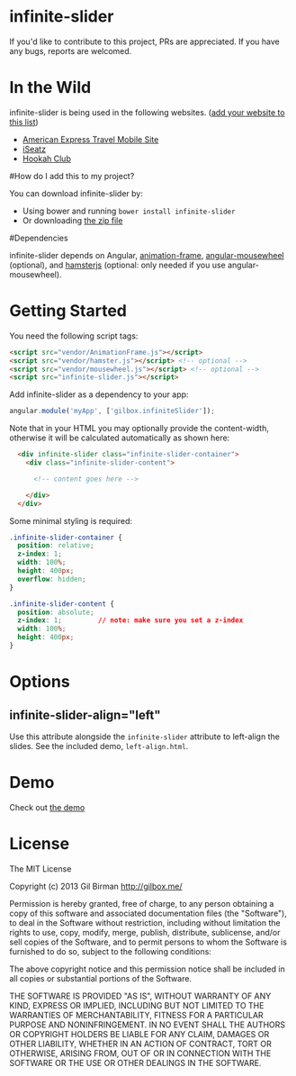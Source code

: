 infinite-slider
==============

If you'd like to contribute to this project, PRs are appreciated.
If you have any bugs, reports are welcomed.


In the Wild
===========

infinite-slider is being used in the following websites. ([add your website to this list](https://github.com/gilbox/infinite-slider/edit/master/README.md))

- [American Express Travel Mobile Site](http://m.amextravel.com/)
- [iSeatz](http://iseatz.com/)
- [Hookah Club](http://hookah-club.com)

#How do I add this to my project?

You can download infinite-slider by:

* Using bower and running `bower install infinite-slider`
* Or downloading [the zip file](https://github.com/gilbox/infinite-slider/archive/master.zip)


#Dependencies

infinite-slider depends on Angular, [animation-frame](https://github.com/kof/animation-frame), [angular-mousewheel](https://github.com/monospaced/angular-mousewheel) (optional), and [hamsterjs](https://github.com/monospaced/hamster.js) (optional: only needed if you use angular-mousewheel).


# Getting Started

You need the following script tags:

````html
<script src="vendor/AnimationFrame.js"></script>
<script src="vendor/hamster.js"></script> <!-- optional -->
<script src="vendor/mousewheel.js"></script> <!-- optional -->
<script src="infinite-slider.js"></script>
````

Add infinite-slider as a dependency to your app:

````javascript
angular.module('myApp', ['gilbox.infiniteSlider']);
````

Note that in your HTML you may optionally provide the content-width,
otherwise it will be calculated automatically as shown here:

````html
  <div infinite-slider class="infinite-slider-container">
    <div class="infinite-slider-content">

      <!-- content goes here -->

    </div>
  </div>
````

Some minimal styling is required:

````css
.infinite-slider-container {
  position: relative;
  z-index: 1;
  width: 100%;
  height: 400px;
  overflow: hidden;
}

.infinite-slider-content {
  position: absolute;
  z-index: 1;         // note: make sure you set a z-index
  width: 100%;
  height: 400px;
}
````

# Options

## infinite-slider-align="left"

Use this attribute alongside the `infinite-slider` attribute to left-align the slides. 
See the included demo, `left-align.html`.

# Demo

Check out [the demo](http://gilbox.github.io/infinite-slider/demo)

# License

The MIT License

Copyright (c) 2013 Gil Birman http://gilbox.me/

Permission is hereby granted, free of charge, to any person obtaining a copy of this software and associated documentation files (the "Software"), to deal in the Software without restriction, including without limitation the rights to use, copy, modify, merge, publish, distribute, sublicense, and/or sell copies of the Software, and to permit persons to whom the Software is furnished to do so, subject to the following conditions:

The above copyright notice and this permission notice shall be included in all copies or substantial portions of the Software.

THE SOFTWARE IS PROVIDED "AS IS", WITHOUT WARRANTY OF ANY KIND, EXPRESS OR IMPLIED, INCLUDING BUT NOT LIMITED TO THE WARRANTIES OF MERCHANTABILITY, FITNESS FOR A PARTICULAR PURPOSE AND NONINFRINGEMENT. IN NO EVENT SHALL THE AUTHORS OR COPYRIGHT HOLDERS BE LIABLE FOR ANY CLAIM, DAMAGES OR OTHER LIABILITY, WHETHER IN AN ACTION OF CONTRACT, TORT OR OTHERWISE, ARISING FROM, OUT OF OR IN CONNECTION WITH THE SOFTWARE OR THE USE OR OTHER DEALINGS IN THE SOFTWARE.
